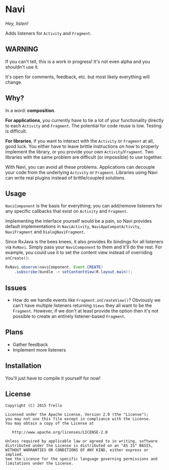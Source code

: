 # Navi

*Hey, listen!*

Adds listeners for `Activity` and `Fragment`.

## WARNING

If you can't tell, this is a work in progress! It's not even alpha and you shouldn't use it.

It's open for comments, feedback, etc. but most likely everything will change.

## Why?

In a word: **composition**.

**For applications**, you currently have to tie a lot of your functionality directly to each `Activity` and `Fragment`. The potential for code reuse is low. Testing is difficult.

**For libraries**, if you want to interact with the `Activity` or `Fragment` at all, good luck. You either have to leave brittle instructions on how to properly implement the library, or you provide your own `Activity`/`Fragment`. Two libraries with the same problem are difficult (or impossible) to use together.

With Navi, you can avoid all these problems. Applications can decouple your code from the underlying `Activity` or `Fragment`. Libraries using Navi can write real plugins instead of brittle/coupled solutions.

## Usage

`NaviComponent` is the basis for everything; you can add/remove listeners for
any specific callbacks that exist on `Activity` and `Fragment`.

Implementing the interface yourself would be a pain, so Navi provides default
implementations in `NaviActivity`, `NaviAppCompatActivity`, `NaviFragment` and
`DialogNaviFragment`.

Since RxJava is the bees knees, it also provides Rx bindings for all listeners via `RxNavi`. Simply pass your `NaviComponent` to them and it'll do the
rest. For example, you could use it to set the content view instead of overriding `onCreate()`:

```java
RxNavi.observe(naviComponent, Event.CREATE)
    .subscribe(bundle -> setContentView(R.layout.main));
```

## Issues

- How do we handle events like `Fragment.onCreateView()`? Obviously we can't have multiple listeners returning `Views` they all want to be the `Fragment`. However, if we don't at least provide the option then it's not possible to create an entirely listener-based `Fragment`.

## Plans

- Gather feedback
- Implement more listeners

## Installation

You'll just have to compile it yourself for now!

## License

    Copyright (C) 2015 Trello

    Licensed under the Apache License, Version 2.0 (the "License");
    you may not use this file except in compliance with the License.
    You may obtain a copy of the License at

       http://www.apache.org/licenses/LICENSE-2.0

    Unless required by applicable law or agreed to in writing, software
    distributed under the License is distributed on an "AS IS" BASIS,
    WITHOUT WARRANTIES OR CONDITIONS OF ANY KIND, either express or implied.
    See the License for the specific language governing permissions and
    limitations under the License.